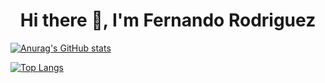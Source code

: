 <h1 align="center">Hi there 👋, I'm Fernando Rodriguez</h1>

[![Anurag's GitHub stats](https://github-readme-stats.vercel.app/api?username=fernandorose&show_icons=true&theme=tokyonight)](https://github.com/anuraghazra/github-readme-stats)

[![Top Langs](https://github-readme-stats.vercel.app/api/top-langs/?username=fernandorose&show_icons=true&theme=tokyonight)](https://github.com/anuraghazra/github-readme-stats)
